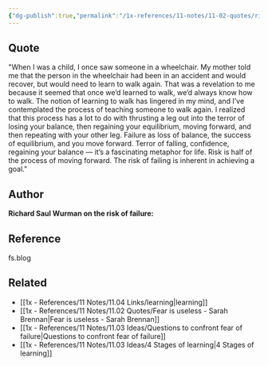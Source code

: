 ```yaml
---
{"dg-publish":true,"permalink":"/1x-references/11-notes/11-02-quotes/risk-is-half-the-process-of-moving-forward-richard-saul-wurman/","title":"structure note","noteIcon":""}
---
```



## Quote
"When I was a child, I once saw someone in a wheelchair. My mother told me that the person in the wheelchair had been in an accident and would recover, but would need to learn to walk again. That was a revelation to me because it seemed that once we’d learned to walk, we’d always know how to walk. The notion of learning to walk has lingered in my mind, and I’ve contemplated the process of teaching someone to walk again. I realized that this process has a lot to do with thrusting a leg out into the terror of losing your balance, then regaining your equilibrium, moving forward, and then repeating with your other leg. Failure as loss of balance, the success of equilibrium, and you move forward. Terror of falling, confidence, regaining your balance — it’s a fascinating metaphor for life. Risk is half of the process of moving forward. The risk of failing is inherent in achieving a goal."

## Author
**Richard Saul Wurman on the risk of failure:**

## Reference
fs.blog

## Related
- [[1x - References/11 Notes/11.04 Links/learning\|learning]]
- [[1x - References/11 Notes/11.02 Quotes/Fear is useless - Sarah Brennan\|Fear is useless - Sarah Brennan]]
- [[1x - References/11 Notes/11.03 Ideas/Questions to confront fear of failure\|Questions to confront fear of failure]]
- [[1x - References/11 Notes/11.03 Ideas/4 Stages of learning\|4 Stages of learning]]